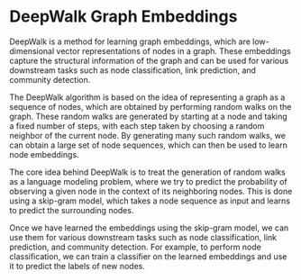 # DeepWalk Graph Embeddings

DeepWalk is a method for learning graph embeddings, which are low-dimensional vector representations of nodes in a graph. These embeddings capture the structural information of the graph and can be used for various downstream tasks such as node classification, link prediction, and community detection.

The DeepWalk algorithm is based on the idea of representing a graph as a sequence of nodes, which are obtained by performing random walks on the graph. These random walks are generated by starting at a node and taking a fixed number of steps, with each step taken by choosing a random neighbor of the current node. By generating many such random walks, we can obtain a large set of node sequences, which can then be used to learn node embeddings.

The core idea behind DeepWalk is to treat the generation of random walks as a language modeling problem, where we try to predict the probability of observing a given node in the context of its neighboring nodes. This is done using a skip-gram model, which takes a node sequence as input and learns to predict the surrounding nodes.

Once we have learned the embeddings using the skip-gram model, we can use them for various downstream tasks such as node classification, link prediction, and community detection. For example, to perform node classification, we can train a classifier on the learned embeddings and use it to predict the labels of new nodes.
